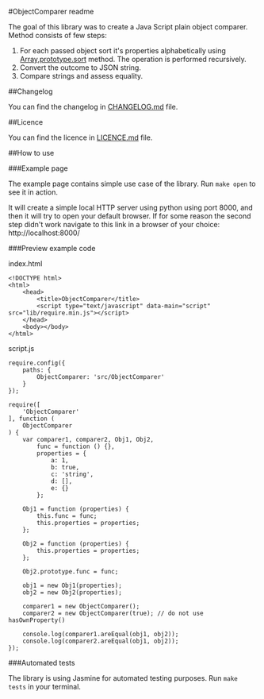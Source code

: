#ObjectComparer readme

The goal of this library was to create a Java Script plain object comparer. Method consists of few steps:

1. For each passed object sort it's properties alphabetically using [Array,prototype.sort](https://developer.mozilla.org/en-US/docs/Web/JavaScript/Reference/Global_Objects/Array/sort) method. The operation is performed recursively.
2. Convert the outcome to JSON string.
3. Compare strings and assess equality.

##Changelog

You can find the changelog in [CHANGELOG.md](https://github.com/karoltarasiuk/ObjectComparer/blob/master/CHANGELOG.md) file.

##Licence

You can find the licence in [LICENCE.md](https://github.com/karoltarasiuk/ObjectComparer/blob/master/LICENCE.md) file.

##How to use

###Example page

The example page contains simple use case of the library. Run `make open` to see it in action.

It will create a simple local HTTP server using python using port 8000, and then it will try to open your default browser. If for some reason the second step didn't work navigate to this link in a browser of your choice: http://localhost:8000/

###Preview example code

index.html
```
<!DOCTYPE html>
<html>
    <head>
        <title>ObjectComparer</title>
        <script type="text/javascript" data-main="script" src="lib/require.min.js"></script>
    </head>
    <body></body>
</html>

```

script.js
```
require.config({
    paths: {
        ObjectComparer: 'src/ObjectComparer'
    }
});

require([
    'ObjectComparer'
], function (
    ObjectComparer
) {
    var comparer1, comparer2, Obj1, Obj2,
        func = function () {},
        properties = {
            a: 1,
            b: true,
            c: 'string',
            d: [],
            e: {}
        };

    Obj1 = function (properties) {
        this.func = func;
        this.properties = properties;
    };

    Obj2 = function (properties) {
        this.properties = properties;
    };

    Obj2.prototype.func = func;

    obj1 = new Obj1(properties);
    obj2 = new Obj2(properties);

    comparer1 = new ObjectComparer();
    comparer2 = new ObjectComparer(true); // do not use hasOwnProperty()

    console.log(comparer1.areEqual(obj1, obj2));
    console.log(comparer2.areEqual(obj1, obj2));
});

```

###Automated tests

The library is using Jasmine for automated testing purposes. Run `make tests` in your terminal.
